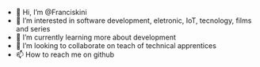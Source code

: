- 👋 Hi, I’m @Franciskini
- 👀 I’m interested in software development, eletronic, IoT, tecnology, films and series
- 🌱 I’m currently learning more about development
- 💞️ I’m looking to collaborate on teach of technical apprentices
- 📫 How to reach me on github

<!---
Franciskini/Franciskini is a ✨ special ✨ repository because its `README.md` (this file) appears on your GitHub profile.
You can click the Preview link to take a look at your changes.
--->
